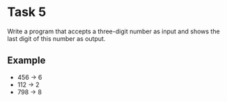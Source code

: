 # Task 5

Write a program that accepts a three-digit number as input and shows the last
digit of this number as output.

## Example

- 456 -> 6
- 112 -> 2
- 798 -> 8
